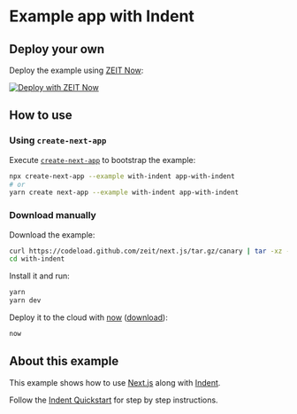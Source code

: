 # Example app with Indent

## Deploy your own

Deploy the example using [ZEIT Now](https://zeit.co/now):

[![Deploy with ZEIT Now](https://zeit.co/button)](https://zeit.co/new/project?template=https://github.com/zeit/next.js/tree/canary/examples/with-indent)

## How to use

### Using `create-next-app`

Execute [`create-next-app`](https://github.com/zeit/next.js/tree/canary/packages/create-next-app) to bootstrap the example:

```bash
npx create-next-app --example with-indent app-with-indent
# or
yarn create next-app --example with-indent app-with-indent
```

### Download manually

Download the example:

```bash
curl https://codeload.github.com/zeit/next.js/tar.gz/canary | tar -xz --strip=2 next.js-canary/examples/with-indent
cd with-indent
```

Install it and run:

```bash
yarn
yarn dev
```

Deploy it to the cloud with [now](https://zeit.co/now) ([download](https://zeit.co/download)):

```bash
now
```

## About this example

This example shows how to use [Next.js](https://github.com/zeit/next.js) along with [Indent](https://indent.com/?ref=nextjs).

Follow the [Indent Quickstart](https://indent.com/docs/getting-started/quickstart?ref=nextjs) for step by step instructions.

